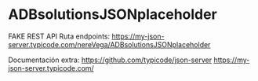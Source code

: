 # ADBsolutionsJSONplaceholder
FAKE REST API
Ruta endpoints:
https://my-json-server.typicode.com/nereVega/ADBsolutionsJSONplaceholder

Documentación extra:
https://github.com/typicode/json-server
https://my-json-server.typicode.com/
